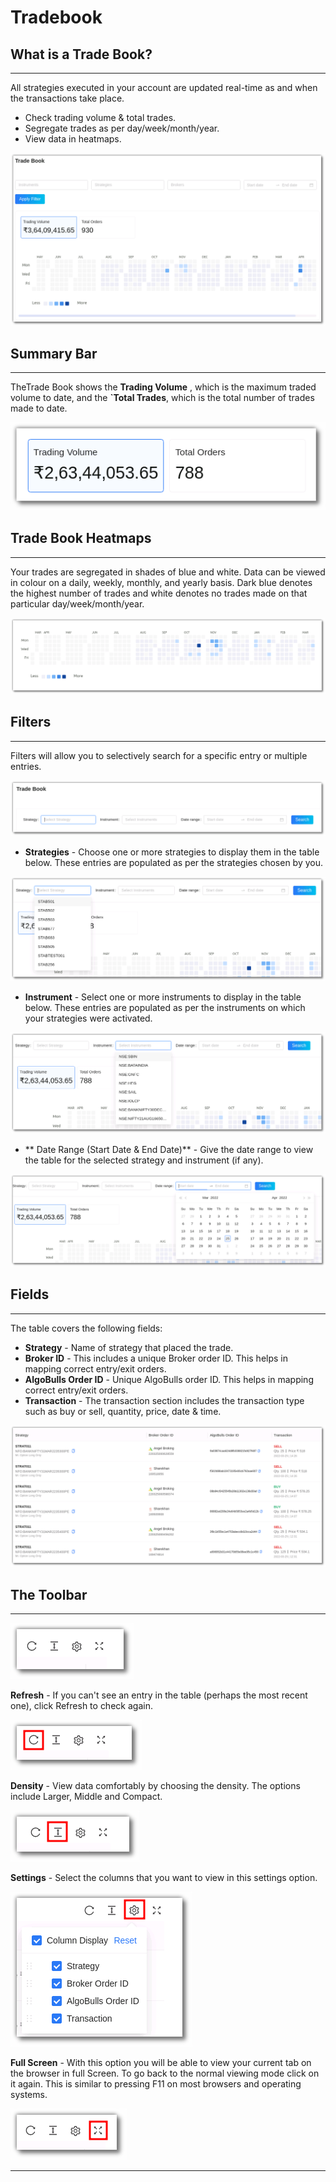 # Tradebook

## What is a Trade Book?

---
All strategies executed in your account are updated real-time as and when the transactions take place. 

* Check trading volume & total trades.
* Segregate trades as per day/week/month/year.
* View data in heatmaps.



![Tradebook](imgs/tradebook.png)

## Summary Bar

---

TheTrade Book shows the **Trading Volume** , which is the maximum traded volume to date, and the  **`Total Trades**, which is the total number of trades made to date.

![Tradebook](imgs/tradebook1.png)

## Trade Book Heatmaps

---

Your trades are segregated in shades of blue and white. Data can be viewed in colour on a daily, weekly, monthly, and yearly basis. Dark blue denotes the highest number of trades and white denotes no trades made on that particular day/week/month/year.

![Tradebook](imgs/tradebook2.png)

## Filters

---

Filters will allow you to selectively search for a specific entry or multiple entries.

![Tradebook](imgs/tradebook3.png)

* **Strategies** - Choose one or more strategies to display them in the table below. 
These entries are populated as per the strategies chosen by you.

![Tradebook](imgs/tradebook4.png)

* **Instrument** - Select one or more instruments to display in the table below. These entries are populated as per the instruments on which your strategies were activated. 

![Tradebook](imgs/tradebook5.png)

* ** Date Range (Start Date & End Date)** - Give the date range to view the table for the selected  strategy and instrument (if any).

![Tradebook](imgs/tradebook6.png)

## Fields

---
The table covers the following fields:

* **Strategy** - Name of strategy that placed the trade.
* **Broker ID** - This includes a unique Broker order ID. This helps in mapping correct entry/exit orders.
* **AlgoBulls Order ID** - Unique AlgoBulls order ID. This helps in mapping correct entry/exit orders.
* **Transaction** -  The transaction section includes the transaction type such as buy or sell, quantity, price, date & time.


[![TradebookInstruments](imgs/tradebook7.png "Click to Enlarge or Ctrl+Click to open in a new Tab") ](imgs/tradebook7.png)

## The Toolbar

---

![Filters](imgs/toolbar1.png)

**Refresh** - If you can't see an entry in the table (perhaps the most recent one), click Refresh to check again.

![Filters](imgs/toolbar3.png)

**Density** - View data comfortably by choosing the density. The options include Larger, Middle and Compact. 

![Filters](imgs/toolbar4.png)

**Settings** - Select the columns that you want to view in this settings option.

![Filters](imgs/toolbar5_tradebook.png)

**Full Screen** - With this option you will be able to view your current tab on the browser in full Screen. To go back to the normal viewing mode click on it again. This is similar to pressing F11 on most browsers and operating systems.

![Filters](imgs/toolbar6.png)

---